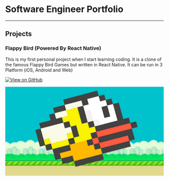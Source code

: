 # Software Engineer Portfolio

---

## Projects

### Flappy Bird (Powered By React Native)

This is my first personal project when I start learning coding. It is a clone of the famous Flappy Bird Games but written in React Native. It can be run in 3 Platform (iOS, Android and Web)

[![View on GitHub](https://img.shields.io/badge/GitHub-View_on_GitHub-blue?logo=GitHub)](https://github.com/phucanthony/Flappy-Bird-react-native)

<center><img src="assets/images/flappy-bird.png"/></center>
